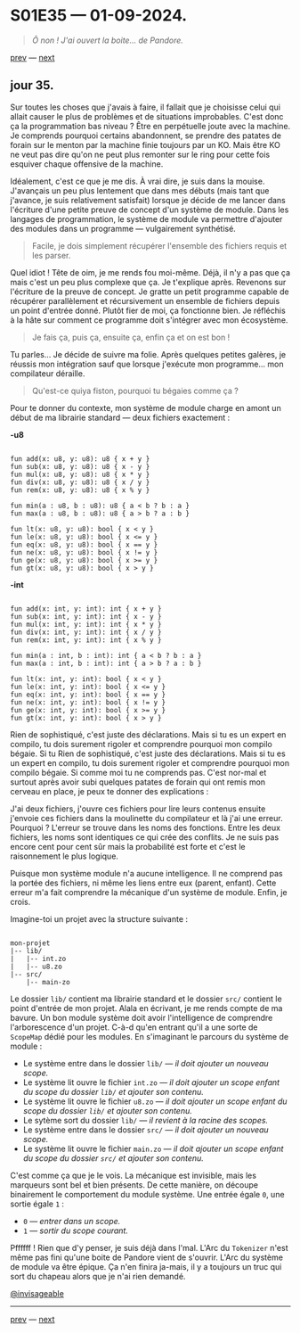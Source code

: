 # S01E35 — 01-09-2024.

> *Ô non ! J'ai ouvert la boite... de Pandore.*

[prev](S01E34-31-08-2024.md) — [next](S01E36-02-09-2024.md)

## jour 35.

Sur toutes les choses que j'avais à faire, il fallait que je choisisse celui qui allait causer le plus de problèmes et de situations improbables. C'est donc ça la programmation bas niveau ? Être en perpétuelle joute avec la machine. Je comprends pourquoi certains abandonnent, se prendre des patates de forain sur le menton par la machine finie toujours par un KO. Mais être KO ne veut pas dire qu'on ne peut plus remonter sur le ring pour cette fois esquiver chaque offensive de la machine.   

Idéalement, c'est ce que je me dis. À vrai dire, je suis dans la mouise. J'avançais un peu plus lentement que dans mes débuts (mais tant que j'avance, je suis relativement satisfait) lorsque je décide de me lancer dans l'écriture d'une petite preuve de concept d'un système de module. Dans les langages de programmation, le système de module va permettre d'ajouter des modules dans un programme — vulgairement synthétisé.   

> Facile, je dois simplement récupérer l'ensemble des fichiers requis et les parser.    

Quel idiot ! Tête de oim, je me rends fou moi-même. Déjà, il n'y a pas que ça mais c'est un peu plus complexe que ça. Je t'explique après. Revenons sur l'écriture de la preuve de concept. Je gratte un petit programme capable de récupérer parallèlement et récursivement un ensemble de fichiers depuis un point d'entrée donné. Plutôt fier de moi, ça fonctionne bien. Je réfléchis à la hâte sur comment ce programme doit s'intégrer avec mon écosystème.   

> Je fais ça, puis ça, ensuite ça, enfin ça et on est bon !   

Tu parles... Je décide de suivre ma folie. Après quelques petites galères, je réussis mon intégration sauf que lorsque j'exécute mon programme... mon compilateur déraille.   

> Qu'est-ce quiya fiston, pourquoi tu bégaies comme ça ?    

Pour te donner du contexte, mon système de module charge en amont un début de ma librairie standard — deux fichiers exactement :    

**-u8**

```

fun add(x: u8, y: u8): u8 { x + y }
fun sub(x: u8, y: u8): u8 { x - y }
fun mul(x: u8, y: u8): u8 { x * y }
fun div(x: u8, y: u8): u8 { x / y }
fun rem(x: u8, y: u8): u8 { x % y }

fun min(a : u8, b : u8): u8 { a < b ? b : a }
fun max(a : u8, b : u8): u8 { a > b ? a : b }

fun lt(x: u8, y: u8): bool { x < y }
fun le(x: u8, y: u8): bool { x <= y }
fun eq(x: u8, y: u8): bool { x == y }
fun ne(x: u8, y: u8): bool { x != y }
fun ge(x: u8, y: u8): bool { x >= y }
fun gt(x: u8, y: u8): bool { x > y }

```

**-int**

```

fun add(x: int, y: int): int { x + y }
fun sub(x: int, y: int): int { x - y }
fun mul(x: int, y: int): int { x * y }
fun div(x: int, y: int): int { x / y }
fun rem(x: int, y: int): int { x % y }

fun min(a : int, b : int): int { a < b ? b : a }
fun max(a : int, b : int): int { a > b ? a : b }

fun lt(x: int, y: int): bool { x < y }
fun le(x: int, y: int): bool { x <= y }
fun eq(x: int, y: int): bool { x == y }
fun ne(x: int, y: int): bool { x != y }
fun ge(x: int, y: int): bool { x >= y }
fun gt(x: int, y: int): bool { x > y }

```

Rien de sophistiqué, c'est juste des déclarations. Mais si tu es un expert en compilo, tu dois surement rigoler et comprendre pourquoi mon compilo bégaie. Si tu Rien de sophistiqué, c'est juste des déclarations. Mais si tu es un expert en compilo, tu dois surement rigoler et comprendre pourquoi mon compilo bégaie. Si comme moi tu ne comprends pas. C'est nor-mal et surtout après avoir subi quelques patates de forain qui ont remis mon cerveau en place, je peux te donner des explications :   

J'ai deux fichiers, j'ouvre ces fichiers pour lire leurs contenus ensuite j'envoie ces fichiers dans la moulinette du compilateur et là j'ai une erreur. Pourquoi ? L'erreur se trouve dans les noms des fonctions. Entre les deux fichiers, les noms sont identiques ce qui crée des conflits. Je ne suis pas encore cent pour cent sûr mais la probabilité est forte et c'est le raisonnement le plus logique.    

Puisque mon système module n'a aucune intelligence. Il ne comprend pas la portée des fichiers, ni même les liens entre eux (parent, enfant). Cette erreur m'a fait comprendre la mécanique d'un système de module. Enfin, je crois.   

Imagine-toi un projet avec la structure suivante :    

```

mon-projet
|-- lib/
|   |-- int.zo  
|   |-- u8.zo
|-- src/
    |-- main-zo

```

Le dossier `lib/` contient ma librairie standard et le dossier `src/` contient le point d'entrée de mon projet. Alala en écrivant, je me rends compte de ma bavure. Un bon module système doit avoir l'intelligence de comprendre l'arborescence d'un projet. C-à-d qu'en entrant qu'il a une sorte de `ScopeMap` dédié pour les modules. En s'imaginant le parcours du système de module :   

- Le système entre dans le dossier `lib/` — *il doit ajouter un nouveau scope.*
- Le système lit ouvre le fichier `int.zo` — *il doit ajouter un scope enfant du scope du dossier `lib/` et ajouter son contenu.*
- Le système lit ouvre le fichier `u8.zo` — *il doit ajouter un scope enfant du scope du dossier `lib/` et ajouter son contenu.*
- Le sytème sort du dossier `lib/` — *il revient à la racine des scopes.*
- Le système entre dans le dossier `src/` — *il doit ajouter un nouveau scope.*
- Le système lit ouvre le fichier `main.zo` — *il doit ajouter un scope enfant du scope du dossier `src/` et ajouter son contenu.*

C'est comme ça que je le vois. La mécanique est invisible, mais les marqueurs sont bel et bien présents. De cette manière, on découpe binairement le comportement du module système. Une entrée égale `0`, une sortie égale `1` :   

- `0` — *entrer dans un scope.*
- `1` — *sortir du scope courant.*

Pffffff ! Rien que d'y penser, je suis déjà dans l'mal. L'Arc du `Tokenizer` n'est même pas fini qu'une boite de Pandore vient de s'ouvrir. L'Arc du système de module va être épique. Ça n'en finira ja-mais, il y a toujours un truc qui sort du chapeau alors que je n'ai rien demandé.    

[@invisageable](https://twitter.com/invisageable)   

---

[prev](S01E34-31-08-2024.md) — [next](S01E36-02-09-2024.md)   
